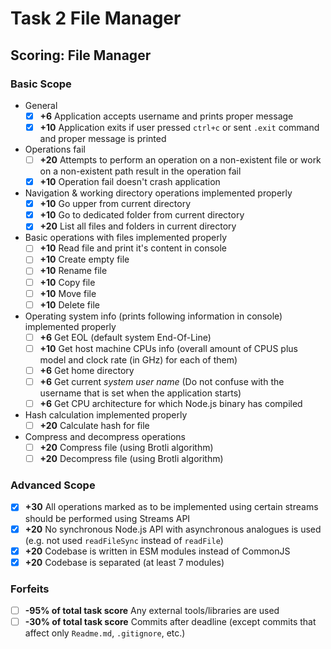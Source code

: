 # Task 2 File Manager

## Scoring: File Manager

### Basic Scope

- General
  - [x] **+6** Application accepts username and prints proper message
  - [x] **+10** Application exits if user pressed `ctrl+c` or sent `.exit` command and proper message is printed
- Operations fail
  - [ ] **+20** Attempts to perform an operation on a non-existent file or work on a non-existent path result in the operation fail
  - [x] **+10** Operation fail doesn't crash application
- Navigation & working directory operations implemented properly
  - [x] **+10** Go upper from current directory
  - [x] **+10** Go to dedicated folder from current directory
  - [x] **+20** List all files and folders in current directory
- Basic operations with files implemented properly
  - [ ] **+10** Read file and print it's content in console
  - [ ] **+10** Create empty file
  - [ ] **+10** Rename file
  - [ ] **+10** Copy file
  - [ ] **+10** Move file
  - [ ] **+10** Delete file
- Operating system info (prints following information in console) implemented properly
  - [ ] **+6** Get EOL (default system End-Of-Line)
  - [ ] **+10** Get host machine CPUs info (overall amount of CPUS plus model and clock rate (in GHz) for each of them)
  - [ ] **+6** Get home directory
  - [ ] **+6** Get current _system user name_ (Do not confuse with the username that is set when the application starts)
  - [ ] **+6** Get CPU architecture for which Node.js binary has compiled
- Hash calculation implemented properly
  - [ ] **+20** Calculate hash for file
- Compress and decompress operations
  - [ ] **+20** Compress file (using Brotli algorithm)
  - [ ] **+20** Decompress file (using Brotli algorithm)

### Advanced Scope

- [x] **+30** All operations marked as to be implemented using certain streams should be performed using Streams API
- [x] **+20** No synchronous Node.js API with asynchronous analogues is used (e.g. not used `readFileSync` instead of `readFile`)
- [x] **+20** Codebase is written in ESM modules instead of CommonJS
- [x] **+20** Codebase is separated (at least 7 modules)

### Forfeits

- [ ] **-95% of total task score** Any external tools/libraries are used
- [ ] **-30% of total task score** Commits after deadline (except commits that affect only `Readme.md`, `.gitignore`, etc.)
